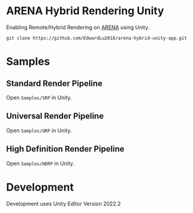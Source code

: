 # ARENA Hybrid Rendering Unity

Enabling Remote/Hybrid Rendering on [ARENA](https://arenaxr.org/) using Unity.

```
git clone https://github.com/EdwardLu2018/arena-hybrid-unity-app.git
```

# Samples

## Standard Render Pipeline
Open `Samples/SRP` in Unity.

## Universal Render Pipeline
Open `Samples/URP` in Unity.

## High Definition Render Pipeline
Open `Samples/HDRP` in Unity.

# Development

Development uses Unity Editor Version 2022.2
